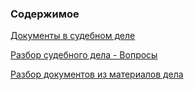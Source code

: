 <!-- [В начало](/docs/index.md) -->

### Содержимое

[Документы в судебном деле](./dokumenty-v-sud-dele/)

[Разбор судебного дела - Вопросы](./sud-delo-razbor-voprosov/)

[Разбор документов из материалов дела](./sud-delo-razbor-docs/)



